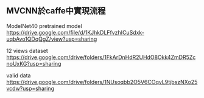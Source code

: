## MVCNN於caffe中實現流程    

ModelNet40 pretrained model  
https://drive.google.com/file/d/1KJhkDLFfvzhICuSdxk-uqbAvo1QDqQgZ/view?usp=sharing  

12 views dataset  
https://drive.google.com/drive/folders/1FkArDnHdR2UHdO8Okk4ZmDR5ZcnoUxKG?usp=sharing  

valid data  
https://drive.google.com/drive/folders/1NUsoqbb2O5V6COqvL9tjbszNXo25vcdw?usp=sharing

